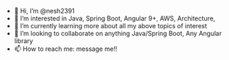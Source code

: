 - 👋 Hi, I’m @nesh2391
- 👀 I’m interested in Java, Spring Boot, Angular 9+, AWS, Architecture,   
- 🌱 I’m currently learning more about all my above topics of interest
- 💞️ I’m looking to collaborate on anything Java/Spring Boot, Any Angular library
- 📫 How to reach me: message me!! 

<!---
nesh2391/nesh2391 is a ✨ special ✨ repository because its `README.md` (this file) appears on your GitHub profile.
You can click the Preview link to take a look at your changes.
--->
